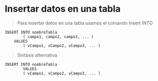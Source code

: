# Insertar datos en una tabla

> Para insertar datos en una tabla usamos el comando
> Insert INTO 

    INSERT INTO nombreTabla
            ( campo1, campo2, campo3, ... )
        VALUES
            ( vCampo1, vCampo2, vCampo3, ... )  


> Sintáxis alternativa

    INSERT INTO nombreTabla
            VALUES
            ( vCampo1, vCampo2, vCampo3, ... )

